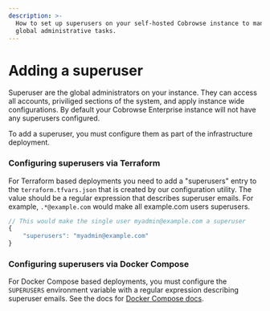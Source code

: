 ```yaml
---
description: >-
  How to set up superusers on your self-hosted Cobrowse instance to manage
  global administrative tasks.
---
```


# Adding a superuser

Superuser are the global administrators on your instance. They can access all accounts, priviliged sections of the system, and apply instance wide configurations. By default your Cobrowse Enterprise instance will not have any superusers configured.

To add a superuser, you must configure them as part of the infrastructure deployment.&#x20;

### Configuring superusers via Terraform

For Terraform based deployments you need to add a "superusers" entry to the `terraform.tfvars.json` that is created by our configuration utility. The value should be a regular expression that describes superuser emails. For example, `.*@example.com` would make all example.com users superusers.

```javascript
// This would make the single user myadmin@example.com a superuser
{
    "superusers": "myadmin@example.com"
}
```

### Configuring superusers via Docker Compose

For Docker Compose based deployments, you must configure the `SUPERUSERS` environment variable with a regular expression describing superuser emails. See the docs for [Docker Compose docs](../docker-compose.md).
